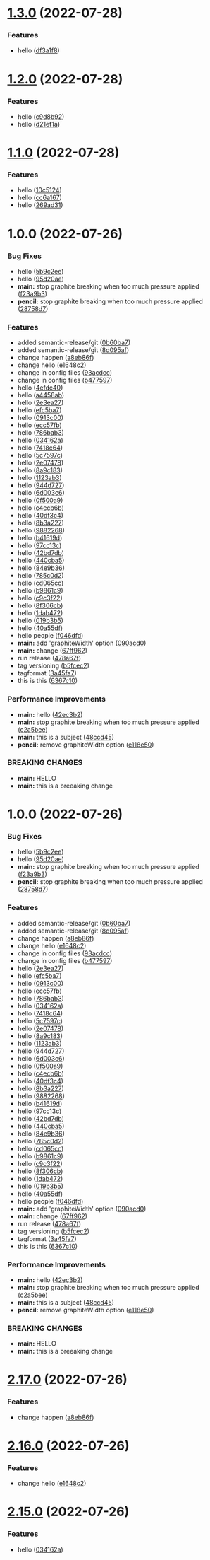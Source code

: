 # [1.3.0](https://github.com/AshwinPyakurel/semantic/compare/semantic@1.2.0...semantic@1.3.0) (2022-07-28)


### Features

* hello ([df3a1f8](https://github.com/AshwinPyakurel/semantic/commit/df3a1f88cafb80bdf86f7279b324a82e3856ab82))

# [1.2.0](https://github.com/AshwinPyakurel/semantic/compare/semantic@1.1.0...semantic@1.2.0) (2022-07-28)


### Features

* hello ([c9d8b92](https://github.com/AshwinPyakurel/semantic/commit/c9d8b922c4cd190b7c55b4b0fafab897e46e62d5))
* hello ([d21ef1a](https://github.com/AshwinPyakurel/semantic/commit/d21ef1a748f1324f1606e1b93a3f5e75b25d5d66))

# [1.1.0](https://github.com/AshwinPyakurel/semantic/compare/semantic@1.0.0...semantic@1.1.0) (2022-07-28)


### Features

* hello ([10c5124](https://github.com/AshwinPyakurel/semantic/commit/10c512460e1f94b3411058e75d2d7860e404c6ba))
* hello ([cc6a167](https://github.com/AshwinPyakurel/semantic/commit/cc6a167d6ae55b568578f4960750c2ba425314c6))
* hello ([269ad31](https://github.com/AshwinPyakurel/semantic/commit/269ad31205399ec6b06d10c928884d53da7a73e0))

# 1.0.0 (2022-07-26)


### Bug Fixes

* hello ([5b9c2ee](https://github.com/AshwinPyakurel/semantic/commit/5b9c2ee764d3e8f020f38d535d41863a4a682879))
* hello ([95d20ae](https://github.com/AshwinPyakurel/semantic/commit/95d20aee1080f97733e1071b69c89a0d6d59e191))
* **main:** stop graphite breaking when too much pressure applied ([f23a9b3](https://github.com/AshwinPyakurel/semantic/commit/f23a9b3e5a9b342dfb0ba62d59a9111dd77695a6))
* **pencil:** stop graphite breaking when too much pressure applied ([28758d7](https://github.com/AshwinPyakurel/semantic/commit/28758d737a7212771becd2911404a498960a1de4))


### Features

* added semantic-release/git ([0b60ba7](https://github.com/AshwinPyakurel/semantic/commit/0b60ba7a9e09d8783456875f9be42c91b5ef5189))
* added semantic-release/git ([8d095af](https://github.com/AshwinPyakurel/semantic/commit/8d095af979e7d3214d86c865eccdc52f42a988c5))
* change happen ([a8eb86f](https://github.com/AshwinPyakurel/semantic/commit/a8eb86fc7c59f22738cca8566b41da0137fc140c))
* change hello ([e1648c2](https://github.com/AshwinPyakurel/semantic/commit/e1648c22ac7e797527f59861a455e3044217b56b))
* change in config files ([93acdcc](https://github.com/AshwinPyakurel/semantic/commit/93acdccb9b247e483f19ec40bba99a49706d3f61))
* change in config files ([b477597](https://github.com/AshwinPyakurel/semantic/commit/b477597f0a75722c5d6e8f105c51d054984a98eb))
* hello ([4efdc40](https://github.com/AshwinPyakurel/semantic/commit/4efdc403c6c5c109c2c37a01171b190fb2ba7b23))
* hello ([a4458ab](https://github.com/AshwinPyakurel/semantic/commit/a4458ab5b1a4856c475cca273d9904bc06631af6))
* hello ([2e3ea27](https://github.com/AshwinPyakurel/semantic/commit/2e3ea279e6cbfa787618784e4c1a9dd640f0263d))
* hello ([efc5ba7](https://github.com/AshwinPyakurel/semantic/commit/efc5ba71adc5350f4d3b42783235dcbc505cab11))
* hello ([0913c00](https://github.com/AshwinPyakurel/semantic/commit/0913c00599aa2dab6479253bba2c5a1362a56d5f))
* hello ([ecc57fb](https://github.com/AshwinPyakurel/semantic/commit/ecc57fbb2a9ca61f05259137dc2504ffdaf618cf))
* hello ([786bab3](https://github.com/AshwinPyakurel/semantic/commit/786bab31e8dca70ad66202c0de0ae5ddbbc6550c))
* hello ([034162a](https://github.com/AshwinPyakurel/semantic/commit/034162ad6f82f200446bdbddb1f0ce0dcb76e911))
* hello ([7418c64](https://github.com/AshwinPyakurel/semantic/commit/7418c647836f25a1ae2fb330dc283f76818b0df5))
* hello ([5c7597c](https://github.com/AshwinPyakurel/semantic/commit/5c7597cbe07507a0d46cd74f61c70dc698a82671))
* hello ([2e07478](https://github.com/AshwinPyakurel/semantic/commit/2e07478ec33824b5903cfbed95bc48a38c5da6ca))
* hello ([8a9c183](https://github.com/AshwinPyakurel/semantic/commit/8a9c183f3cd73cce6c3e5b098c71f24cf4cf1ece))
* hello ([1123ab3](https://github.com/AshwinPyakurel/semantic/commit/1123ab3daed1584a3b71dcdca75fd7483c6ae808))
* hello ([944d727](https://github.com/AshwinPyakurel/semantic/commit/944d7277b4337b828d4fc71839d00c9cd6800e15))
* hello ([6d003c6](https://github.com/AshwinPyakurel/semantic/commit/6d003c6bccd369cce9ce0e98fa408656ca969473))
* hello ([0f500a9](https://github.com/AshwinPyakurel/semantic/commit/0f500a96e5701689daa0febb177a9881eed4d364))
* hello ([c4ecb6b](https://github.com/AshwinPyakurel/semantic/commit/c4ecb6bdbb90b721fdd469ce997779a930b5e1cf))
* hello ([40df3c4](https://github.com/AshwinPyakurel/semantic/commit/40df3c441498605843287c5600f15a5a644a37d1))
* hello ([8b3a227](https://github.com/AshwinPyakurel/semantic/commit/8b3a227c325b7992d82d42999206086c14b81cca))
* hello ([9882268](https://github.com/AshwinPyakurel/semantic/commit/98822689f29c5bed6a54bd262c2992675fcaeb5b))
* hello ([b41619d](https://github.com/AshwinPyakurel/semantic/commit/b41619d81840201e368dc2e836fe549d8b2a485e))
* hello ([97cc13c](https://github.com/AshwinPyakurel/semantic/commit/97cc13ceef21a3ef66b0206a90c9ae5fec9d3fd4))
* hello ([42bd7db](https://github.com/AshwinPyakurel/semantic/commit/42bd7dba0f3f49d3699bb5182eb1700cd73cd167))
* hello ([440cba5](https://github.com/AshwinPyakurel/semantic/commit/440cba5bbf71e3fee4547084004f14c3d1562013))
* hello ([84e9b36](https://github.com/AshwinPyakurel/semantic/commit/84e9b36b9d6d6ce49b9dfd7302c10fa5ccc3a8e0))
* hello ([785c0d2](https://github.com/AshwinPyakurel/semantic/commit/785c0d27eaed9bc70677a965d5eebcc0a6c86f25))
* hello ([cd065cc](https://github.com/AshwinPyakurel/semantic/commit/cd065cc69728ff81ed867d87ad89df546d5e4449))
* hello ([b9861c9](https://github.com/AshwinPyakurel/semantic/commit/b9861c92bd0b596b5b52162eaba1a95c4e0b83d7))
* hello ([c9c3f22](https://github.com/AshwinPyakurel/semantic/commit/c9c3f221c9a3a531f00592f23199a47278e12fcc))
* hello ([8f306cb](https://github.com/AshwinPyakurel/semantic/commit/8f306cbddfc4994ec5c4f8219ade3d8468794446))
* hello ([1dab472](https://github.com/AshwinPyakurel/semantic/commit/1dab472a598b43ec6efa4ee1fe722476244947b0))
* hello ([019b3b5](https://github.com/AshwinPyakurel/semantic/commit/019b3b5e3fff1a0458e721de6e068cee7178fa7d))
* hello ([40a55df](https://github.com/AshwinPyakurel/semantic/commit/40a55df7790f87ab197cd78db83a4b60a91c8c86))
* hello people ([f046dfd](https://github.com/AshwinPyakurel/semantic/commit/f046dfd9acc1160a936b8578656968d8008b5d6c))
* **main:** add 'graphiteWidth' option ([090acd0](https://github.com/AshwinPyakurel/semantic/commit/090acd0ac868cc33cc3ca711e20e86eb7b2aa88b))
* **main:** change ([67ff962](https://github.com/AshwinPyakurel/semantic/commit/67ff96289843a75ab9b83f18f4570a4b0c01ecc3))
* run release ([478a67f](https://github.com/AshwinPyakurel/semantic/commit/478a67fd53e3f0db3a331568833a1b94de06ebea))
* tag versioning ([b5fcec2](https://github.com/AshwinPyakurel/semantic/commit/b5fcec2ac4d898b7b1f89fce790e49d6b7cd665f))
* tagformat ([3a45fa7](https://github.com/AshwinPyakurel/semantic/commit/3a45fa7fa76f106fef8fc0dc9e29f966ba242da2))
* this is this ([6367c10](https://github.com/AshwinPyakurel/semantic/commit/6367c1017854ef8511556e1133b707050540d5b2))


### Performance Improvements

* **main:** hello ([42ec3b2](https://github.com/AshwinPyakurel/semantic/commit/42ec3b259fdf559f04dae30595687df2ad347af8))
* **main:** stop graphite breaking when too much pressure applied ([c2a5bee](https://github.com/AshwinPyakurel/semantic/commit/c2a5bee4a96e34d1dad535847b9445655e54e57d))
* **main:** this is a subject ([48ccd45](https://github.com/AshwinPyakurel/semantic/commit/48ccd452a64c2449e1fa1253895a61f3adb1056b))
* **pencil:** remove graphiteWidth option ([e118e50](https://github.com/AshwinPyakurel/semantic/commit/e118e50d377bb8a8f26fec88e884eddc0ada0a13))


### BREAKING CHANGES

* **main:** HELLO
* **main:** this is a breeaking change

# 1.0.0 (2022-07-26)


### Bug Fixes

* hello ([5b9c2ee](https://github.com/AshwinPyakurel/semantic/commit/5b9c2ee764d3e8f020f38d535d41863a4a682879))
* hello ([95d20ae](https://github.com/AshwinPyakurel/semantic/commit/95d20aee1080f97733e1071b69c89a0d6d59e191))
* **main:** stop graphite breaking when too much pressure applied ([f23a9b3](https://github.com/AshwinPyakurel/semantic/commit/f23a9b3e5a9b342dfb0ba62d59a9111dd77695a6))
* **pencil:** stop graphite breaking when too much pressure applied ([28758d7](https://github.com/AshwinPyakurel/semantic/commit/28758d737a7212771becd2911404a498960a1de4))


### Features

* added semantic-release/git ([0b60ba7](https://github.com/AshwinPyakurel/semantic/commit/0b60ba7a9e09d8783456875f9be42c91b5ef5189))
* added semantic-release/git ([8d095af](https://github.com/AshwinPyakurel/semantic/commit/8d095af979e7d3214d86c865eccdc52f42a988c5))
* change happen ([a8eb86f](https://github.com/AshwinPyakurel/semantic/commit/a8eb86fc7c59f22738cca8566b41da0137fc140c))
* change hello ([e1648c2](https://github.com/AshwinPyakurel/semantic/commit/e1648c22ac7e797527f59861a455e3044217b56b))
* change in config files ([93acdcc](https://github.com/AshwinPyakurel/semantic/commit/93acdccb9b247e483f19ec40bba99a49706d3f61))
* change in config files ([b477597](https://github.com/AshwinPyakurel/semantic/commit/b477597f0a75722c5d6e8f105c51d054984a98eb))
* hello ([2e3ea27](https://github.com/AshwinPyakurel/semantic/commit/2e3ea279e6cbfa787618784e4c1a9dd640f0263d))
* hello ([efc5ba7](https://github.com/AshwinPyakurel/semantic/commit/efc5ba71adc5350f4d3b42783235dcbc505cab11))
* hello ([0913c00](https://github.com/AshwinPyakurel/semantic/commit/0913c00599aa2dab6479253bba2c5a1362a56d5f))
* hello ([ecc57fb](https://github.com/AshwinPyakurel/semantic/commit/ecc57fbb2a9ca61f05259137dc2504ffdaf618cf))
* hello ([786bab3](https://github.com/AshwinPyakurel/semantic/commit/786bab31e8dca70ad66202c0de0ae5ddbbc6550c))
* hello ([034162a](https://github.com/AshwinPyakurel/semantic/commit/034162ad6f82f200446bdbddb1f0ce0dcb76e911))
* hello ([7418c64](https://github.com/AshwinPyakurel/semantic/commit/7418c647836f25a1ae2fb330dc283f76818b0df5))
* hello ([5c7597c](https://github.com/AshwinPyakurel/semantic/commit/5c7597cbe07507a0d46cd74f61c70dc698a82671))
* hello ([2e07478](https://github.com/AshwinPyakurel/semantic/commit/2e07478ec33824b5903cfbed95bc48a38c5da6ca))
* hello ([8a9c183](https://github.com/AshwinPyakurel/semantic/commit/8a9c183f3cd73cce6c3e5b098c71f24cf4cf1ece))
* hello ([1123ab3](https://github.com/AshwinPyakurel/semantic/commit/1123ab3daed1584a3b71dcdca75fd7483c6ae808))
* hello ([944d727](https://github.com/AshwinPyakurel/semantic/commit/944d7277b4337b828d4fc71839d00c9cd6800e15))
* hello ([6d003c6](https://github.com/AshwinPyakurel/semantic/commit/6d003c6bccd369cce9ce0e98fa408656ca969473))
* hello ([0f500a9](https://github.com/AshwinPyakurel/semantic/commit/0f500a96e5701689daa0febb177a9881eed4d364))
* hello ([c4ecb6b](https://github.com/AshwinPyakurel/semantic/commit/c4ecb6bdbb90b721fdd469ce997779a930b5e1cf))
* hello ([40df3c4](https://github.com/AshwinPyakurel/semantic/commit/40df3c441498605843287c5600f15a5a644a37d1))
* hello ([8b3a227](https://github.com/AshwinPyakurel/semantic/commit/8b3a227c325b7992d82d42999206086c14b81cca))
* hello ([9882268](https://github.com/AshwinPyakurel/semantic/commit/98822689f29c5bed6a54bd262c2992675fcaeb5b))
* hello ([b41619d](https://github.com/AshwinPyakurel/semantic/commit/b41619d81840201e368dc2e836fe549d8b2a485e))
* hello ([97cc13c](https://github.com/AshwinPyakurel/semantic/commit/97cc13ceef21a3ef66b0206a90c9ae5fec9d3fd4))
* hello ([42bd7db](https://github.com/AshwinPyakurel/semantic/commit/42bd7dba0f3f49d3699bb5182eb1700cd73cd167))
* hello ([440cba5](https://github.com/AshwinPyakurel/semantic/commit/440cba5bbf71e3fee4547084004f14c3d1562013))
* hello ([84e9b36](https://github.com/AshwinPyakurel/semantic/commit/84e9b36b9d6d6ce49b9dfd7302c10fa5ccc3a8e0))
* hello ([785c0d2](https://github.com/AshwinPyakurel/semantic/commit/785c0d27eaed9bc70677a965d5eebcc0a6c86f25))
* hello ([cd065cc](https://github.com/AshwinPyakurel/semantic/commit/cd065cc69728ff81ed867d87ad89df546d5e4449))
* hello ([b9861c9](https://github.com/AshwinPyakurel/semantic/commit/b9861c92bd0b596b5b52162eaba1a95c4e0b83d7))
* hello ([c9c3f22](https://github.com/AshwinPyakurel/semantic/commit/c9c3f221c9a3a531f00592f23199a47278e12fcc))
* hello ([8f306cb](https://github.com/AshwinPyakurel/semantic/commit/8f306cbddfc4994ec5c4f8219ade3d8468794446))
* hello ([1dab472](https://github.com/AshwinPyakurel/semantic/commit/1dab472a598b43ec6efa4ee1fe722476244947b0))
* hello ([019b3b5](https://github.com/AshwinPyakurel/semantic/commit/019b3b5e3fff1a0458e721de6e068cee7178fa7d))
* hello ([40a55df](https://github.com/AshwinPyakurel/semantic/commit/40a55df7790f87ab197cd78db83a4b60a91c8c86))
* hello people ([f046dfd](https://github.com/AshwinPyakurel/semantic/commit/f046dfd9acc1160a936b8578656968d8008b5d6c))
* **main:** add 'graphiteWidth' option ([090acd0](https://github.com/AshwinPyakurel/semantic/commit/090acd0ac868cc33cc3ca711e20e86eb7b2aa88b))
* **main:** change ([67ff962](https://github.com/AshwinPyakurel/semantic/commit/67ff96289843a75ab9b83f18f4570a4b0c01ecc3))
* run release ([478a67f](https://github.com/AshwinPyakurel/semantic/commit/478a67fd53e3f0db3a331568833a1b94de06ebea))
* tag versioning ([b5fcec2](https://github.com/AshwinPyakurel/semantic/commit/b5fcec2ac4d898b7b1f89fce790e49d6b7cd665f))
* tagformat ([3a45fa7](https://github.com/AshwinPyakurel/semantic/commit/3a45fa7fa76f106fef8fc0dc9e29f966ba242da2))
* this is this ([6367c10](https://github.com/AshwinPyakurel/semantic/commit/6367c1017854ef8511556e1133b707050540d5b2))


### Performance Improvements

* **main:** hello ([42ec3b2](https://github.com/AshwinPyakurel/semantic/commit/42ec3b259fdf559f04dae30595687df2ad347af8))
* **main:** stop graphite breaking when too much pressure applied ([c2a5bee](https://github.com/AshwinPyakurel/semantic/commit/c2a5bee4a96e34d1dad535847b9445655e54e57d))
* **main:** this is a subject ([48ccd45](https://github.com/AshwinPyakurel/semantic/commit/48ccd452a64c2449e1fa1253895a61f3adb1056b))
* **pencil:** remove graphiteWidth option ([e118e50](https://github.com/AshwinPyakurel/semantic/commit/e118e50d377bb8a8f26fec88e884eddc0ada0a13))


### BREAKING CHANGES

* **main:** HELLO
* **main:** this is a breeaking change

# [2.17.0](https://github.com/AshwinPyakurel/semantic/compare/v2.16.0...v2.17.0) (2022-07-26)


### Features

* change happen ([a8eb86f](https://github.com/AshwinPyakurel/semantic/commit/a8eb86fc7c59f22738cca8566b41da0137fc140c))

# [2.16.0](https://github.com/AshwinPyakurel/semantic/compare/v2.15.0...v2.16.0) (2022-07-26)


### Features

* change hello ([e1648c2](https://github.com/AshwinPyakurel/semantic/commit/e1648c22ac7e797527f59861a455e3044217b56b))

# [2.15.0](https://github.com/AshwinPyakurel/semantic/compare/v2.14.0...v2.15.0) (2022-07-26)


### Features

* hello ([034162a](https://github.com/AshwinPyakurel/semantic/commit/034162ad6f82f200446bdbddb1f0ce0dcb76e911))
